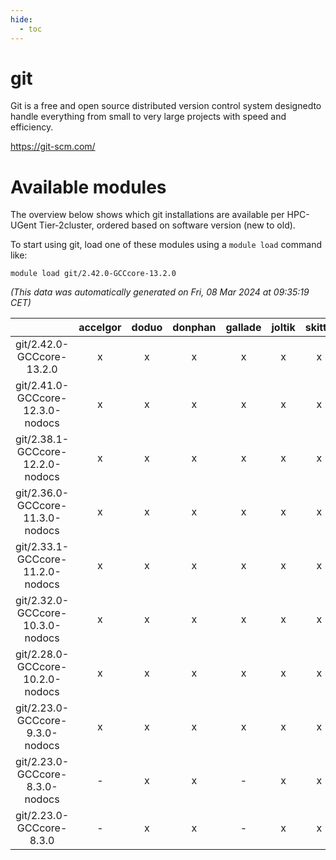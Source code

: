 ```yaml
---
hide:
  - toc
---
```


git
===


Git is a free and open source distributed version control system designedto handle everything from small to very large projects with speed and efficiency.

https://git-scm.com/
# Available modules


The overview below shows which git installations are available per HPC-UGent Tier-2cluster, ordered based on software version (new to old).

To start using git, load one of these modules using a `module load` command like:

```shell
module load git/2.42.0-GCCcore-13.2.0
```

*(This data was automatically generated on Fri, 08 Mar 2024 at 09:35:19 CET)*  

| |accelgor|doduo|donphan|gallade|joltik|skitty|
| :---: | :---: | :---: | :---: | :---: | :---: | :---: |
|git/2.42.0-GCCcore-13.2.0|x|x|x|x|x|x|
|git/2.41.0-GCCcore-12.3.0-nodocs|x|x|x|x|x|x|
|git/2.38.1-GCCcore-12.2.0-nodocs|x|x|x|x|x|x|
|git/2.36.0-GCCcore-11.3.0-nodocs|x|x|x|x|x|x|
|git/2.33.1-GCCcore-11.2.0-nodocs|x|x|x|x|x|x|
|git/2.32.0-GCCcore-10.3.0-nodocs|x|x|x|x|x|x|
|git/2.28.0-GCCcore-10.2.0-nodocs|x|x|x|x|x|x|
|git/2.23.0-GCCcore-9.3.0-nodocs|x|x|x|x|x|x|
|git/2.23.0-GCCcore-8.3.0-nodocs|-|x|x|-|x|x|
|git/2.23.0-GCCcore-8.3.0|-|x|x|-|x|x|
